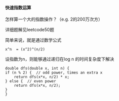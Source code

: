 #### 快速指数运算

怎样算一个大的指数操作？（e.g. 2的200万次方）

详细题解见leetcode50题

简单来说，就是通过数学公式
```
x^n  = (x^2)^(n/2)
```

设指数为n，则能够通过递归在log n 的时间复杂度下解决

```
double dfs(double x, int n) {
if (n % 2) {  // odd power, times an extra x
    return dfs(x*x, n/2) * x;
} else {  // even power
    return dfs(x*x, n/2);
}
}
```